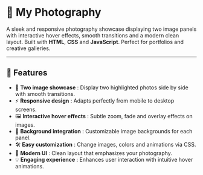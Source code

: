 # 📸 My Photography

A sleek and responsive photography showcase displaying two image panels with interactive hover effects, smooth transitions and a modern clean layout. Built with **HTML**, **CSS** and **JavaScript**. Perfect for portfolios and creative galleries.

---

## 🚀 Features

- 🌟 **Two image showcase** : Display two highlighted photos side by side with smooth transitions.  
- ⚡ **Responsive design** : Adapts perfectly from mobile to desktop screens.  
- 🖼️ **Interactive hover effects** : Subtle zoom, fade and overlay effects on images.  
- 🔄 **Background integration** : Customizable image backgrounds for each panel.  
- 🛠️ **Easy customization** : Change images, colors and animations via CSS.  
- 🎨 **Modern UI** : Clean layout that emphasizes your photography.  
- 💡 **Engaging experience** : Enhances user interaction with intuitive hover animations.
